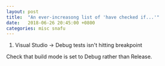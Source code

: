 ```yaml
---
layout: post
title:  "An ever-increasong list of 'have checked if...'"
date:   2018-06-26 20:45:00 +0800
categories: misc snafu
---
```


1. Visual Studio -> Debug tests isn't hitting breakpoint

Check that build mode is set to Debug rather than Release.